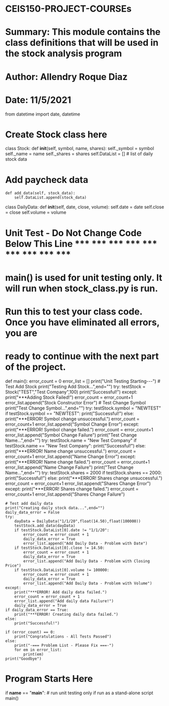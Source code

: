 # CEIS150-PROJECT-COURSEs
# Summary: This module contains the class definitions that will be used in the stock analysis program
# Author: Allendry Roque Diaz
# Date: 11/5/2021

from datetime import date, datetime





# Create Stock class here
class Stock:
    def __init__(self, symbol, name, shares):
        self._symbol = symbol
        self._name = name
        self._shares = shares
        self.DataList = [] # list of daily stock data
    
   
       
# Add paycheck data
    def add_data(self, stock_data):
        self.DataList.append(stock_data)

class DailyData:
    def __init__(self, date, close, volume):
        self.date = date
        self.close = close
        self.volume = volume
    

    


        
    
    
    



    


 
# Unit Test - Do Not Change Code Below This Line *** *** *** *** *** *** *** *** ***
# main() is used for unit testing only. It will run when stock_class.py is run.
# Run this to test your class code. Once you have eliminated all errors, you are
# ready to continue with the next part of the project.

def main():
    error_count = 0
    error_list = []
    print("Unit Testing Starting---")
    # Test Add Stock
    print("Testing Add Stock...",end="")
    try:
        testStock = Stock("TEST","Test Company",100)
        print("Successful!")
    except:
        print("***Adding Stock Failed!")
        error_count = error_count+1
        error_list.append("Stock Constructor Error")
    # Test Change Symbol
    print("Test Change Symbol...",end="")
    try:
        testStock.symbol = "NEWTEST"
        if testStock.symbol == "NEWTEST":
            print("Successful!")
        else:
            print("***ERROR! Symbol change unsuccessful.")
            error_count = error_count+1
            error_list.append("Symbol Change Error")
    except:
        print("***ERROR! Symbol change failed.")
        error_count = error_count+1
        error_list.append("Symbol Change Failure")
    print("Test Change Name...",end="")
    try:
        testStock.name = "New Test Company"
        if testStock.name == "New Test Company":
            print("Successful!")
        else:
            print("***ERROR! Name change unsuccessful.")
            error_count = error_count+1
            error_list.append("Name Change Error")
    except:
        print("***ERROR! Name change failed.")
        error_count = error_count+1
        error_list.append("Name Change Failure")
        print("Test Change Name...",end="")
    try:
        testStock.shares = 2000
        if testStock.shares == 2000:
            print("Successful!")
        else:
            print("***ERROR! Shares change unsuccessful.")
            error_count = error_count+1
            error_list.append("Shares Change Error")
    except:
        print("***ERROR! Shares change failed.")
        error_count = error_count+1
        error_list.append("Shares Change Failure")
        
    # Test add daily data
    print("Creating daily stock data...",end="")
    daily_data_error = False
    try:
        dayData = DailyData("1/1/20",float(14.50),float(100000))
        testStock.add_data(dayData)
        if testStock.DataList[0].date != "1/1/20":
            error_count = error_count + 1
            daily_data_error = True
            error_list.append("Add Daily Data - Problem with Date")
        if testStock.DataList[0].close != 14.50:
            error_count = error_count + 1
            daily_data_error = True
            error_list.append("Add Daily Data - Problem with Closing Price")
        if testStock.DataList[0].volume != 100000:
            error_count = error_count + 1
            daily_data_error = True
            error_list.append("Add Daily Data - Problem with Volume")  
    except:
        print("***ERROR! Add daily data failed.")
        error_count = error_count + 1
        error_list.append("Add daily data Failure!")
        daily_data_error = True
    if daily_data_error == True:
        print("***ERROR! Creating daily data failed.")
    else:
        print("Successful!")
    
    if (error_count) == 0:
        print("Congratulations - All Tests Passed")
    else:
        print("-=== Problem List - Please Fix ===-")
        for em in error_list:
            print(em)
    print("Goodbye")
# Program Starts Here
if __name__ == "__main__":
    # run unit testing only if run as a stand-alone script
    main()
